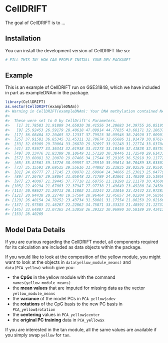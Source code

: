 
<!-- README.md is generated from README.Rmd. Please edit that file -->

# CellDRIFT

<!-- badges: start -->
<!-- badges: end -->

The goal of CellDRIFT is to …

## Installation

You can install the development version of CellDRIFT like so:

``` r
# FILL THIS IN! HOW CAN PEOPLE INSTALL YOUR DEV PACKAGE?
```

## Example

This is an example of CellDRIFT run on GSE31848, which we have included
in part as exampleDNAm in the package.

``` r
library(CellDRIFT)
as.vector(CellDRIFT(exampleDNAm))
#> Warning in CellDRIFT(exampleDNAm): Your DNA methylation contained NA Values.
#>                               
#>  These were set to 0 by CellDrift's Parameters.
#>   [1] 31.78583 31.91889 34.65030 30.41556 34.20683 34.39755 26.85195 26.37777
#>   [9] 25.92453 26.59179 28.40618 47.09914 44.77835 43.68171 32.18637 33.72215
#>  [17] 36.08404 32.20465 32.12337 37.79923 38.09946 38.24920 37.00901 42.98973
#>  [25] 37.91581 36.85345 31.45311 32.70674 32.65686 31.91479 30.87614 29.55700
#>  [33] 32.03909 29.70064 33.26870 29.32097 33.91248 31.22774 33.83704 30.36095
#>  [41] 32.93677 33.36343 32.61938 33.41273 33.10456 32.41828 32.85753 31.11043
#>  [49] 30.33476 31.83309 30.10649 31.57120 30.38446 31.72540 29.61431 28.89860
#>  [57] 33.60081 32.20070 29.87466 34.17544 35.29105 36.52918 39.11772 34.73854
#>  [65] 35.82561 39.13726 38.99597 37.25910 35.95614 36.70489 38.03307 33.75672
#>  [73] 35.15593 29.69515 29.55616 31.44092 25.21835 28.02536 32.95501 34.08192
#>  [81] 24.89777 27.17145 23.09878 22.60904 24.34666 25.23013 25.04779 25.00695
#>  [89] 27.26767 29.58064 31.05848 32.71789 24.83061 31.40300 35.51959 36.66343
#>  [97] 23.40007 21.39445 37.77718 22.68756 21.19298 22.11178 30.43606 30.71452
#> [105] 22.49294 21.67003 22.37947 27.97738 21.49649 23.49280 24.24586 21.23866
#> [113] 20.98627 21.20713 20.11802 21.33244 22.33016 23.42442 23.97283 23.71681
#> [121] 20.94438 20.22740 19.57584 20.96464 32.45657 34.02204 34.58360 25.51456
#> [129] 26.40154 24.78252 23.43734 31.58081 31.17554 21.86259 29.02166 29.94689
#> [137] 21.97585 21.46207 22.22862 34.75871 33.33323 21.48591 21.12737 27.27432
#> [145] 33.64887 33.07365 24.53058 26.39323 30.96990 30.58189 29.43413 29.63596
#> [153] 28.40269
```

## Model Data Details

If you are curious regarding the CellDRIFT model, all components
required for its calculation are included as data objects within the
package.

If you would like to look at the composition of the yellow module, you
might want to look at the objects in `data(yellow_module_means)` and
`data(PCA_yellow)` which give you:  
- the **CpGs** in the yellow module with the command
`names(yellow_module_means)`  
- the **mean values** that are imputed for missing data as the vector
`yellow_module_means`  
- the **variance** of the model PCs in `PCA_yellow$sdev`  
- the **rotations** of the CpG basis to the new PC basis in
`PCA_yellow$rotation`  
- the **centering** values in `PCA_yellow$center`  
- the **original PC training** data in `PCA_yellow$x`

If you are interested in the tan module, all the same values are
available if you simply swap `yellow` for `tan`.
